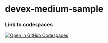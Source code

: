 # devex-medium-sample

### Link to codespaces 

[![Open in GitHub Codespaces](https://github.com/codespaces/badge.svg)](https://codespaces.new/cnallam/devex-medium-sample)
